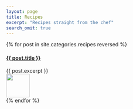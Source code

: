 ```yaml
---
layout: page
title: Recipes
excerpt: "Recipes straight from the chef"
search_omit: true
---
```


{% for post in site.categories.recipes reversed %}
<div class="media">
      <div class="media-body">
        <a href="{{ site.url }}{{ post.url }}">
          <h4 class="media-heading">{{ post.title }}</h4>
        </a>
        {{ post.excerpt }}
      </div>
      <div class="media-right">
        <a href="{{ site.url }}{{ post.url }}">
          <img class="media-object" src="{{ site.url }}/images/{{ post.image.thumb}}" style="width: 64px; height: 64px;">
        </a>
      </div>
    </div>
{% endfor %}
